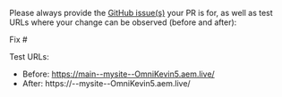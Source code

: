 Please always provide the [GitHub issue(s)](../issues) your PR is for, as well as test URLs where your change can be observed (before and after):

Fix #<gh-issue-id>

Test URLs:
- Before: https://main--mysite--OmniKevin5.aem.live/
- After: https://<branch>--mysite--OmniKevin5.aem.live/
